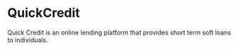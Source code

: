 # QuickCredit
Quick Credit is an online lending platform that provides short term soft loans to individuals.
